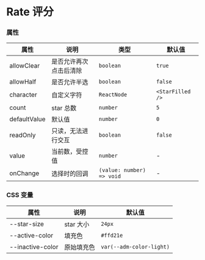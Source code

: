# Rate 评分

<code src="./demos/demo1.tsx"></code>

### 属性

| 属性         | 说明                   | 类型                      | 默认值           |
| ------------ | ---------------------- | ------------------------- | ---------------- |
| allowClear   | 是否允许再次点击后清除 | `boolean`                 | `true`           |
| allowHalf    | 是否允许半选           | `boolean`                 | `false`          |
| character    | 自定义字符             | `ReactNode`               | `<StarFilled />` |
| count        | star 总数              | `number`                  | `5`              |
| defaultValue | 默认值                 | `number`                  | `0`              |
| readOnly     | 只读，无法进行交互     | `boolean`                 | `false`          |
| value        | 当前数，受控值         | `number`                  | -                |
| onChange     | 选择时的回调           | `(value: number) => void` | -                |

### CSS 变量

| 属性             | 说明       | 默认值                                                                                  |
| ---------------- | ---------- | ----------------------- |
| --star-size      | star 大小  | `24px`                                                                                  |
| --active-color   | 填充色     | `#ffd21e`                                                                               |
| --inactive-color | 原始填充色 | `var(--adm-color-light)` |
